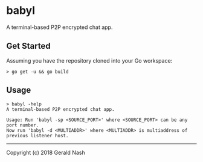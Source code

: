 # babyl
A terminal-based P2P encrypted chat app.

## Get Started
Assuming you have the repository cloned into your Go workspace:
```
> go get -u && go build
```

## Usage
```
> babyl -help
A terminal-based P2P encrypted chat app.

Usage: Run 'babyl -sp <SOURCE_PORT>' where <SOURCE_PORT> can be any port number.
Now run 'babyl -d <MULTIADDR>' where <MULTIADDR> is multiaddress of previous listener host.
```

___
Copyright (c) 2018 Gerald Nash
